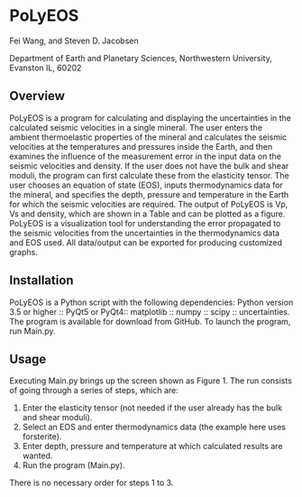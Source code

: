 
# **PoLyEOS**


Fei Wang, and Steven D. Jacobsen

Department of Earth and Planetary Sciences, Northwestern University, Evanston IL, 60202

## **Overview**

PoLyEOS is a program for calculating and displaying the uncertainties in the calculated seismic velocities in a single mineral. The user enters the ambient thermoelastic properties of the mineral and calculates the seismic velocities at the temperatures and pressures inside the Earth, and then examines the influence of the measurement error in the input data on the seismic velocities and density. If the user does not have the bulk and shear moduli, the program can first calculate these from the elasticity tensor. The user chooses an equation of state (EOS), inputs thermodynamics data for the mineral, and specifies the depth, pressure and temperature in the Earth for which the seismic velocities are required. The output of PoLyEOS is Vp, Vs and density, which are shown in a Table and can be plotted as a figure. PoLyEOS is a visualization tool for understanding the error propagated to the seismic velocities from the uncertainties in the thermodynamics data and EOS used. All data/output can be exported for producing customized graphs. 

## **Installation**

PoLyEOS is a Python script with the following dependencies:
Python version 3.5 or higher :: PyQt5 or PyQt4:: matplotlib :: numpy :: scipy :: uncertainties. 
The program is available for download from GitHub. To launch the program, run Main.py. 

## **Usage**
Executing Main.py brings up the screen shown as Figure 1.
The run consists of going through a series of steps, which are:
1.	Enter the elasticity tensor (not needed if the user already has the bulk and shear moduli).
2.	Select an EOS and enter thermodynamics data (the example here uses forsterite).
3.	Enter depth, pressure and temperature at which calculated results are wanted. 
4.	Run the program (Main.py).

There is no necessary order for steps 1 to 3.
